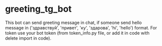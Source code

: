 # greeting_tg_bot
This bot can send greeting message in chat, if someone send hello message in ('здравствуй', 'привет', 'ку', 'здарова', 'hi', 'hello') format. 
For token use your bot token (from token_info.py file, or add it in code with delete import in code). 
